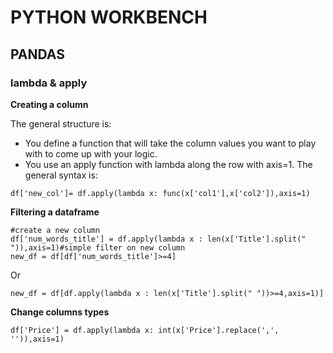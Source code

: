 # PYTHON WORKBENCH

## PANDAS	

### lambda & apply
**Creating a column**

The general structure is:

+ You define a function that will take the column values you want to play with to come up with your logic.
+ You use an apply function with lambda along the row with axis=1. The general syntax is:

`df['new_col']= df.apply(lambda x: func(x['col1'],x['col2']),axis=1)`

**Filtering a dataframe**

```
#create a new column
df['num_words_title'] = df.apply(lambda x : len(x['Title'].split(" ")),axis=1)#simple filter on new column
new_df = df[df['num_words_title']>=4]
```
Or
```
new_df = df[df.apply(lambda x : len(x['Title'].split(" "))>=4,axis=1)]
```

**Change columns types**

```
df['Price'] = df.apply(lambda x: int(x['Price'].replace(',', '')),axis=1)
```